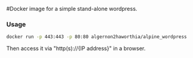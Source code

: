 #Docker image for a simple stand-alone wordpress. 

### Usage
```sh
docker run -p 443:443 -p 80:80 algernon2haworthia/alpine_wordpress
```
Then access it via "http(s)://{IP address}" in a browser.

